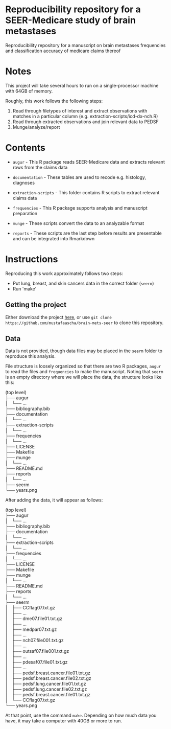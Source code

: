 # Reproducibility repository for a SEER-Medicare study of brain metastases

Reproducibility repository for a manuscript on brain metastases frequencies and classification accuracy of medicare claims thereof

# Notes  

This project will take several hours to run on a single-processor machine with 64GB of memory.    

Roughly, this work follows the following steps: 

1. Read through filetypes of interest and extract observations with matches in a particular column (e.g. extraction-scripts/icd-dx-nch.R)     
2. Read through extracted observations and join relevant data to PEDSF     
3. Munge/analyze/report     

# Contents

- `augur` - This R package reads SEER-Medicare data and extracts relevant rows from the claims data   

- `documentation` - These tables are used to recode e.g. histology, diagnoses    

- `extraction-scripts` - This folder contains R scripts to extract relevant claims data     

- `frequencies` - This R package supports analysis and manuscript preparation    

- `munge` - These scripts convert the data to an analyzable format     

- `reports` - These scripts are the last step before results are presentable and can be integrated into Rmarkdown

# Instructions 

Reproducing this work approximately follows two steps: 
- Put lung, breast, and skin cancers data in the correct folder (`seerm`)
- Run 'make'   

## Getting the project

Either download the project [here](link), or use `git clone https://github.com/mustafaascha/brain-mets-seer` to clone this repository. 

## Data  

Data is not provided, though data files may be placed in the `seerm` folder to reproduce this analysis. 

File structure is loosely organized so that there are two R packages, `augur` to read the files and `frequencies` to make the manuscript. Noting that `seerm` is an empty directory where we will place the data, the structure looks like this: 

(top level)   
├── augur    
│   └── ...    
├── bibliography.bib    
├── documentation    
│   └── ...    
├── extraction-scripts    
│   └── ...    
├── frequencies    
│   └── ...    
├── LICENSE    
├── Makefile    
├── munge    
│   └── ...    
├── README.md    
├── reports    
│   └── ...    
├── seerm     
└── years.png    
  
After adding the data, it will appear as follows: 


(top level)    
├── augur     
│   └── ...     
├── bibliography.bib    
├── documentation    
│   └── ...    
├── extraction-scripts    
│   └── ...    
├── frequencies    
│   └── ...    
├── LICENSE    
├── Makefile    
├── munge    
│   └── ...    
├── README.md    
├── reports    
│   └── ...    
├── seerm     
│   ├── CCflag07.txt.gz    
│   ├── ...    
│   ├── dme07.file01.txt.gz    
│   ├── ...    
│   ├── medpar07.txt.gz    
│   ├── ...    
│   ├── nch07.file001.txt.gz    
│   ├── ...    
│   ├── outsaf07.file001.txt.gz    
│   ├── ...    
│   ├── pdesaf07.file01.txt.gz    
│   ├── ...    
│   ├── pedsf.breast.cancer.file01.txt.gz    
│   ├── pedsf.breast.cancer.file02.txt.gz    
│   ├── pedsf.lung.cancer.file01.txt.gz    
│   ├── pedsf.lung.cancer.file02.txt.gz    
│   ├── pedsf.breast.cancer.file01.txt.gz    
│   └── CCflag07.txt.gz    
└── years.png    

At that point, use the command `make`. Depending on how much data you have, it may take a computer with 40GB or more to run. 














